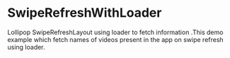 # SwipeRefreshWithLoader
Lollipop SwipeRefreshLayout using loader to fetch information .This demo example which fetch names of videos present in the app on swipe refresh using loader.
